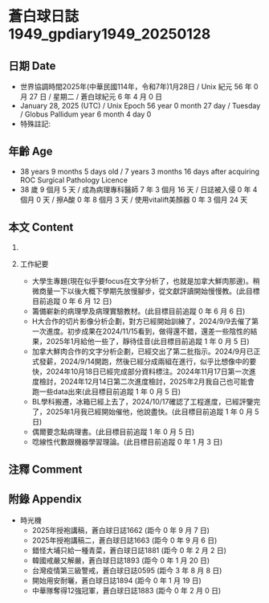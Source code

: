 [_metadata_:encoding]: - "utf-8"
[_metadata_:language]: - "zh-Hant-TW"
[_metadata_:fileformat]: - "markdown"
[_metadata_:MIME_type]: - "text/plain"
[_metadata_:markdown_version]: - "commonmark version 0.30"
[_metadata_:markdown_spec]: - "https://spec.commonmark.org/0.30/"

# 蒼白球日誌1949_gpdiary1949_20250128 #

## 日期 Date ##

* 世界協調時間2025年(中華民國114年，令和7年)1月28日 / Unix 紀元 56 年 0 月 27 日 / 星期二 / 蒼白球紀元 6 年 4 月 0 日
* January 28, 2025 (UTC) / Unix Epoch 56 year 0 month 27 day / Tuesday / Globus Pallidum year 6 month 4 day 0
* 特殊註記:

## 年齡 Age ##

* 38 years 9 months 5 days old / 7 years 3 months 16 days after acquiring ROC Surgical Pathology Licence
* 38 歲 9 個月 5 天 / 成為病理專科醫師 7 年 3 個月 16 天 / 日誌被入侵 0 年 4 個月 0 天 / 擦A酸 0 年 8 個月 3 天 / 使用vitalift美顏器 0 年 3 個月 24 天

## 本文 Content ##

1. 

2. 工作紀要

    - 大學生專題(現在似乎要focus在文字分析了，也就是加拿大鮮肉那邊)。稍微商量一下以後大概下學期先放慢腳步，從文獻評讀開始慢慢教。(此目標目前追蹤 0 年 6 月 12 日)
    - 籌備嶄新的病理學及病理實驗教材。(此目標目前追蹤 0 年 6 月 6 日)
    - H大合作的切片影像分析企劃，對方已經開始訓練了，2024/9/9去催了第一次進度。初步成果在2024/11/15看到，做得還不錯，還差一些陰性的結果，2025年1月給他一些了，靜待佳音(此目標目前追蹤 1 年 0 月 5 日)
    - 加拿大鮮肉合作的文字分析企劃，已經交出了第二批指示。2024/9月已正式發薪，2024/9/14開跑，然後已經分成兩組在進行，似乎比想像中的要快，2024年10月18日已經完成部分資料標注。2024年11月17日第一次進度檢討，2024年12月14日第二次進度檢討，2025年2月我自己也可能會跑一些data出來(此目標目前追蹤 1 年 0 月 5 日)
    - BL學科搬遷，冰箱已經上去了，2024/10/17確認了工程進度，已經評鑒完了，2025年1月我已經開始催他，他說盡快。(此目標目前追蹤 1 年 0 月 5 日)
    - 偶爾要念點病理書。(此目標目前追蹤 1 年 0 月 5 日)
    - 唸線性代數跟機器學習理論。(此目標目前追蹤 0 年 1 月 3 日)

## 注釋 Comment ##


## 附錄 Appendix ##

* 時光機
    - 2025年授袍講稿，蒼白球日誌1662 (距今 0 年 9 月 7 日)
    - 2025年授袍講稿二，蒼白球日誌1663 (距今 0 年 9 月 6 日)
    - 錯怪大埔只給一種青菜，蒼白球日誌1881 (距今 0 年 2 月 2 日)
    - 韓國戒嚴又解嚴，蒼白球日誌1893 (距今 0 年 1 月 20 日)
    - 台灣疫情第三級警戒，蒼白球日誌0595 (距今 3 年 8 月 8 日)
    - 開始用安耐曬，蒼白球日誌1894 (距今 0 年 1 月 19 日)
    - 中華隊奪得12強冠軍，蒼白球日誌1883 (距今 0 年 2 月 0 日)
